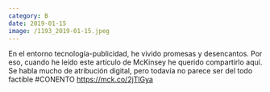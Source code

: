 ```yaml
--- 
category: B 
date: 2019-01-15 
image: /1193_2019-01-15.jpeg 
--- 
```


En el entorno tecnología-publicidad, he vivido promesas y desencantos. Por eso, cuando he leído este artículo de McKinsey he querido compartirlo aquí. Se habla mucho de atribución digital, pero todavía no parece ser del todo factible #CONENTO  https://mck.co/2jTlGya